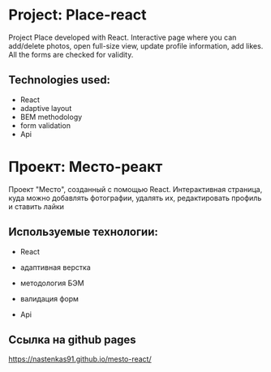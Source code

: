 # Project: Place-react
Project Place developed with React. Interactive page where you can add/delete photos, open full-size view,
update profile information, add likes. All the forms are checked for validity. 

## Technologies used:
* React
* adaptive layout
* BEM methodology
* form validation
* Api

# Проект: Место-реакт
Проект "Место", созданный с помощью React. Интерактивная страница, куда можно добавлять фотографии, удалять их, редактировать профиль и ставить лайки

## Используемые технологии:
* React
* адаптивная верстка
* методология БЭМ

* валидация форм
* Api

## Ссылка на github pages
https://nastenkas91.github.io/mesto-react/

